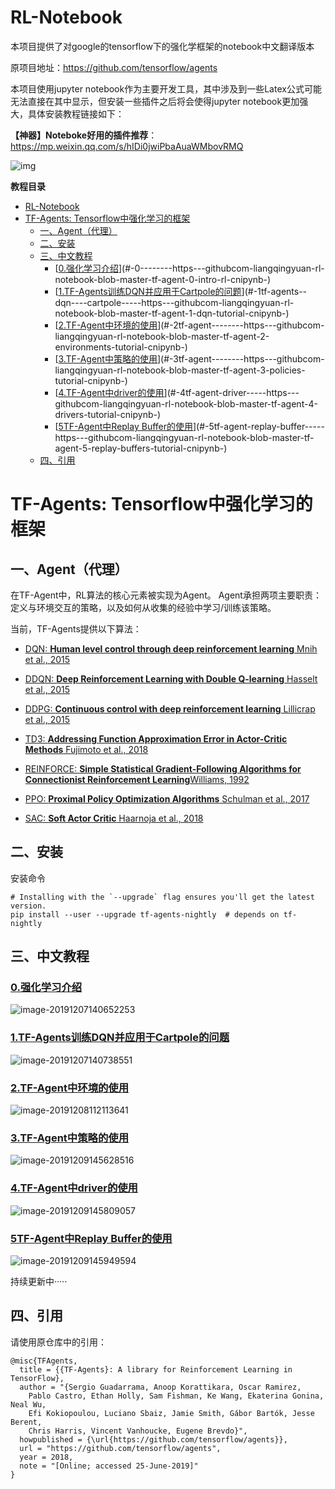 # RL-Notebook
 本项目提供了对google的tensorflow下的强化学框架的notebook中文翻译版本

原项目地址：https://github.com/tensorflow/agents



本项目使用jupyter notebook作为主要开发工具，其中涉及到一些Latex公式可能无法直接在其中显示，但安装一些插件之后将会使得jupyter notebook更加强大，具体安装教程链接如下：

**【神器】Noteboke好用的插件推荐**：https://mp.weixin.qq.com/s/hIDi0jwiPbaAuaWMbovRMQ

![img](assets/640.png)





**教程目录**

- [RL-Notebook](#rl-notebook)
- [TF-Agents: Tensorflow中强化学习的框架](#tf-agents--tensorflow--------)
  * [一、Agent（代理）](#--agent----)
  * [二、安装](#----)
  * [三、中文教程](#------)
    + [[0.强化学习介绍](https://github.com/LIANGQINGYUAN/RL-Notebook/blob/master/tf-agent/0_intro_rl_cn.ipynb)](#-0--------https---githubcom-liangqingyuan-rl-notebook-blob-master-tf-agent-0-intro-rl-cnipynb-)
    + [[1.TF-Agents训练DQN并应用于Cartpole的问题](https://github.com/LIANGQINGYUAN/RL-Notebook/blob/master/tf-agent/1_dqn_tutorial_cn.ipynb)](#-1tf-agents--dqn----cartpole-----https---githubcom-liangqingyuan-rl-notebook-blob-master-tf-agent-1-dqn-tutorial-cnipynb-)
    + [[2.TF-Agent中环境的使用](https://github.com/LIANGQINGYUAN/RL-Notebook/blob/master/tf-agent/2_environments_tutorial_cn.ipynb)](#-2tf-agent--------https---githubcom-liangqingyuan-rl-notebook-blob-master-tf-agent-2-environments-tutorial-cnipynb-)
    + [[3.TF-Agent中策略的使用](https://github.com/LIANGQINGYUAN/RL-Notebook/blob/master/tf-agent/3_policies_tutorial_cn.ipynb)](#-3tf-agent--------https---githubcom-liangqingyuan-rl-notebook-blob-master-tf-agent-3-policies-tutorial-cnipynb-)
    + [[4.TF-Agent中driver的使用](https://github.com/LIANGQINGYUAN/RL-Notebook/blob/master/tf-agent/4_drivers_tutorial_cn.ipynb)](#-4tf-agent-driver-----https---githubcom-liangqingyuan-rl-notebook-blob-master-tf-agent-4-drivers-tutorial-cnipynb-)
    + [[5TF-Agent中Replay Buffer的使用](https://github.com/LIANGQINGYUAN/RL-Notebook/blob/master/tf-agent/5_replay_buffers_tutorial_cn.ipynb)](#-5tf-agent-replay-buffer-----https---githubcom-liangqingyuan-rl-notebook-blob-master-tf-agent-5-replay-buffers-tutorial-cnipynb-)
  * [四、引用](#----)






# TF-Agents: Tensorflow中强化学习的框架

## 一、Agent（代理）

在TF-Agent中，RL算法的核心元素被实现为Agent。 Agent承担两项主要职责：定义与环境交互的策略，以及如何从收集的经验中学习/训练该策略。

当前，TF-Agents提供以下算法：

- [DQN: **Human level control through deep reinforcement learning** Mnih et al., 2015](https://deepmind.com/research/dqn/)

- [DDQN: **Deep Reinforcement Learning with Double Q-learning** Hasselt et al., 2015](https://arxiv.org/abs/1509.06461)

- [DDPG: **Continuous control with deep reinforcement learning** Lillicrap et al., 2015](https://arxiv.org/abs/1509.02971)

- [TD3: **Addressing Function Approximation Error in Actor-Critic Methods** Fujimoto et al., 2018](https://arxiv.org/abs/1802.09477)

- [REINFORCE: **Simple Statistical Gradient-Following Algorithms for Connectionist Reinforcement Learning**Williams, 1992](http://www-anw.cs.umass.edu/~barto/courses/cs687/williams92simple.pdf)

- [PPO: **Proximal Policy Optimization Algorithms** Schulman et al., 2017](https://arxiv.org/abs/1707.06347)

- [SAC: **Soft Actor Critic** Haarnoja et al., 2018](https://arxiv.org/abs/1812.05905)

## 二、安装

安装命令

```
# Installing with the `--upgrade` flag ensures you'll get the latest version.
pip install --user --upgrade tf-agents-nightly  # depends on tf-nightly
```

  

## 三、中文教程

### [0.强化学习介绍](https://github.com/LIANGQINGYUAN/RL-Notebook/blob/master/tf-agent/0_intro_rl_cn.ipynb)


![image-20191207140652253](assets/image-20191207140652253.png)

### [1.TF-Agents训练DQN并应用于Cartpole的问题](https://github.com/LIANGQINGYUAN/RL-Notebook/blob/master/tf-agent/1_dqn_tutorial_cn.ipynb)
![image-20191207140738551](assets/image-20191207140738551.png)



### [2.TF-Agent中环境的使用](https://github.com/LIANGQINGYUAN/RL-Notebook/blob/master/tf-agent/2_environments_tutorial_cn.ipynb)

![image-20191208112113641](assets/image-20191208112113641.png)





### [3.TF-Agent中策略的使用](https://github.com/LIANGQINGYUAN/RL-Notebook/blob/master/tf-agent/3_policies_tutorial_cn.ipynb)

![image-20191209145628516](assets/image-20191209145628516.png)



### [4.TF-Agent中driver的使用](https://github.com/LIANGQINGYUAN/RL-Notebook/blob/master/tf-agent/4_drivers_tutorial_cn.ipynb)

![image-20191209145809057](assets/image-20191209145809057.png)



### [5TF-Agent中Replay Buffer的使用](https://github.com/LIANGQINGYUAN/RL-Notebook/blob/master/tf-agent/5_replay_buffers_tutorial_cn.ipynb)

![image-20191209145949594](assets/image-20191209145949594.png)



持续更新中·····






## 四、引用

请使用原仓库中的引用：

```
@misc{TFAgents,
  title = {{TF-Agents}: A library for Reinforcement Learning in TensorFlow},
  author = "{Sergio Guadarrama, Anoop Korattikara, Oscar Ramirez,
    Pablo Castro, Ethan Holly, Sam Fishman, Ke Wang, Ekaterina Gonina, Neal Wu,
    Efi Kokiopoulou, Luciano Sbaiz, Jamie Smith, Gábor Bartók, Jesse Berent,
    Chris Harris, Vincent Vanhoucke, Eugene Brevdo}",
  howpublished = {\url{https://github.com/tensorflow/agents}},
  url = "https://github.com/tensorflow/agents",
  year = 2018,
  note = "[Online; accessed 25-June-2019]"
}
```
